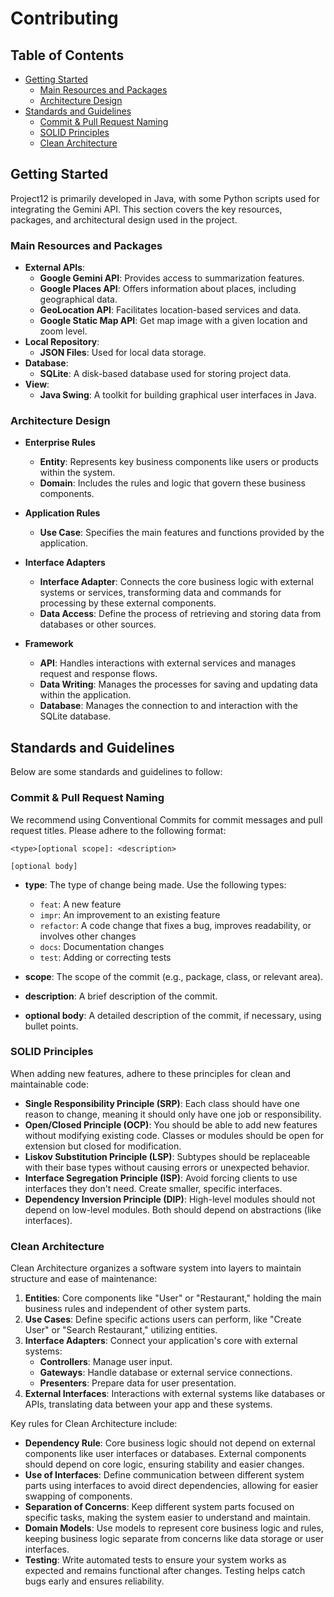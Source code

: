 # Contributing

## Table of Contents
- [Getting Started](#getting-started)
    - [Main Resources and Packages](#main-resources-and-packages)
    - [Architecture Design](#architecture-design)
- [Standards and Guidelines](#standards-and-guidelines)
    - [Commit & Pull Request Naming](#commit--pull-request-naming)
    - [SOLID Principles](#solid-principles)
    - [Clean Architecture](#clean-architecture)

## Getting Started

Project12 is primarily developed in Java, with some Python scripts used for integrating the Gemini API. This section covers the key resources, packages, and architectural design used in the project.

### Main Resources and Packages

- **External APIs**:
    - **Google Gemini API**: Provides access to summarization features.
    - **Google Places API**: Offers information about places, including geographical data.
    - **GeoLocation API**: Facilitates location-based services and data.
    - **Google Static Map API**: Get map image with a given location and zoom level.
- **Local Repository**:
    - **JSON Files**: Used for local data storage.
- **Database**:
    - **SQLite**: A disk-based database used for storing project data.
- **View**:
    - **Java Swing**: A toolkit for building graphical user interfaces in Java.

### Architecture Design

- **Enterprise Rules**
    - **Entity**: Represents key business components like users or products within the system.
    - **Domain**: Includes the rules and logic that govern these business components.

- **Application Rules**
    - **Use Case**: Specifies the main features and functions provided by the application.

- **Interface Adapters**
    - **Interface Adapter**: Connects the core business logic with external systems or services, transforming data and commands for processing by these external components.
    - **Data Access**: Define the process of retrieving and storing data from databases or other sources.

- **Framework**
    - **API**: Handles interactions with external services and manages request and response flows.
    - **Data Writing**: Manages the processes for saving and updating data within the application.
    - **Database**: Manages the connection to and interaction with the SQLite database.

## Standards and Guidelines

Below are some standards and guidelines to follow:

### Commit & Pull Request Naming

We recommend using Conventional Commits for commit messages and pull request titles. Please adhere to the following format:

```plaintext
<type>[optional scope]: <description>

[optional body]
```

- **type**: The type of change being made. Use the following types:
    - `feat`: A new feature
    - `impr`: An improvement to an existing feature
    - `refactor`: A code change that fixes a bug, improves readability, or involves other changes
    - `docs`: Documentation changes
    - `test`: Adding or correcting tests

- **scope**: The scope of the commit (e.g., package, class, or relevant area).
- **description**: A brief description of the commit.
- **optional body**: A detailed description of the commit, if necessary, using bullet points.

### SOLID Principles

When adding new features, adhere to these principles for clean and maintainable code:

- **Single Responsibility Principle (SRP)**: Each class should have one reason to change, meaning it should only have one job or responsibility.
- **Open/Closed Principle (OCP)**: You should be able to add new features without modifying existing code. Classes or modules should be open for extension but closed for modification.
- **Liskov Substitution Principle (LSP)**: Subtypes should be replaceable with their base types without causing errors or unexpected behavior.
- **Interface Segregation Principle (ISP)**: Avoid forcing clients to use interfaces they don't need. Create smaller, specific interfaces.
- **Dependency Inversion Principle (DIP)**: High-level modules should not depend on low-level modules. Both should depend on abstractions (like interfaces).

### Clean Architecture

Clean Architecture organizes a software system into layers to maintain structure and ease of maintenance:

1. **Entities**: Core components like "User" or "Restaurant," holding the main business rules and independent of other system parts.
2. **Use Cases**: Define specific actions users can perform, like "Create User" or "Search Restaurant," utilizing entities.
3. **Interface Adapters**: Connect your application's core with external systems:
    - **Controllers**: Manage user input.
    - **Gateways**: Handle database or external service connections.
    - **Presenters**: Prepare data for user presentation.
4. **External Interfaces**: Interactions with external systems like databases or APIs, translating data between your app and these systems.

Key rules for Clean Architecture include:

- **Dependency Rule**: Core business logic should not depend on external components like user interfaces or databases. External components should depend on core logic, ensuring stability and easier changes.
- **Use of Interfaces**: Define communication between different system parts using interfaces to avoid direct dependencies, allowing for easier swapping of components.
- **Separation of Concerns**: Keep different system parts focused on specific tasks, making the system easier to understand and maintain.
- **Domain Models**: Use models to represent core business logic and rules, keeping business logic separate from concerns like data storage or user interfaces.
- **Testing**: Write automated tests to ensure your system works as expected and remains functional after changes. Testing helps catch bugs early and ensures reliability.
